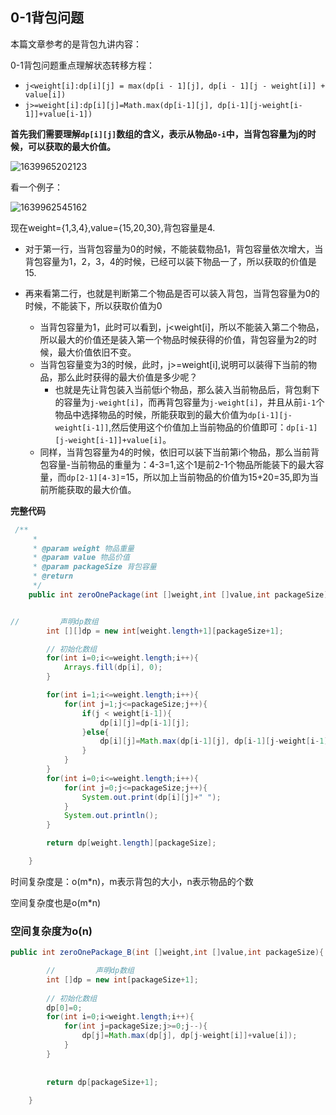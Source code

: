 ## 0-1背包问题

本篇文章参考的是背包九讲内容：

0-1背包问题重点理解状态转移方程：

- `j<weight[i]:dp[i][j] = max(dp[i - 1][j], dp[i - 1][j - weight[i]] + value[i])`
- `j>=weight[i]:dp[i][j]=Math.max(dp[i-1][j], dp[i-1][j-weight[i-1]]+value[i-1])`

**首先我们需要理解`dp[i][j]`数组的含义，表示从物品`0-i`中，当背包容量为j的时候，可以获取的最大价值。**

![1639965202123](https://tprzfbucket.oss-cn-beijing.aliyuncs.com/hadoop/202112/20/095323-425684.png)

看一个例子：

![1639962545162](C:\Users\MrR\AppData\Roaming\Typora\typora-user-images\1639962545162.png)

现在weight={1,3,4},value={15,20,30},背包容量是4.

- 对于第一行，当背包容量为0的时候，不能装载物品1，背包容量依次增大，当背包容量为1，2，3，4的时候，已经可以装下物品一了，所以获取的价值是15.

- 再来看第二行，也就是判断第二个物品是否可以装入背包，当背包容量为0的时候，不能装下，所以获取价值为0
  - 当背包容量为1，此时可以看到，j<weight[i]，所以不能装入第二个物品，所以最大的价值还是装入第一个物品时候获得的价值，背包容量为2的时候，最大价值依旧不变。
  - 当背包容量变为3的时候，此时，j>=weight[i],说明可以装得下当前的物品，那么此时获得的最大价值是多少呢？
    - 也就是先让背包装入当前低i个物品，那么装入当前物品后，背包剩下的容量为`j-weight[i]`，而再背包容量为`j-weight[i]`，并且从前`i-1`个物品中选择物品的时候，所能获取到的最大价值为`dp[i-1][j-weight[i-1]]`,然后使用这个价值加上当前物品的价值即可：`dp[i-1][j-weight[i-1]]+value[i]`。
  - 同样，当背包容量为4的时候，依旧可以装下当前第i个物品，那么当前背包容量-当前物品的重量为：4-3=1,这个1是前2-1个物品所能装下的最大容量，而`dp[2-1][4-3]`=15，所以加上当前物品的价值为15+20=35,即为当前所能获取的最大价值。

**完整代码**

~~~ java
 /**
     * 
     * @param weight 物品重量
     * @param value 物品价值
     * @param packageSize 背包容量
     * @return
     */
    public int zeroOnePackage(int []weight,int []value,int packageSize){


//         声明dp数组
        int [][]dp = new int[weight.length+1][packageSize+1];

        // 初始化数组
        for(int i=0;i<=weight.length;i++){
            Arrays.fill(dp[i], 0);
        }

        for(int i=1;i<=weight.length;i++){
            for(int j=1;j<=packageSize;j++){
                if(j < weight[i-1]){
                    dp[i][j]=dp[i-1][j];
                }else{
                    dp[i][j]=Math.max(dp[i-1][j], dp[i-1][j-weight[i-1]]+value[i-1]);
                }
            }
        }
        for(int i=0;i<=weight.length;i++){
            for(int j=0;j<=packageSize;j++){
                System.out.print(dp[i][j]+" ");
            }
            System.out.println();
        }

        return dp[weight.length][packageSize];

    }
~~~

时间复杂度是：o(m*n)，m表示背包的大小，n表示物品的个数

空间复杂度也是o(m*n)

### 空间复杂度为o(n)

~~~ java
public int zeroOnePackage_B(int []weight,int []value,int packageSize){

        //         声明dp数组
        int []dp = new int[packageSize+1];
        
        // 初始化数组
        dp[0]=0;
        for(int i=0;i<weight.length;i++){
            for(int j=packageSize;j>=0;j--){
                dp[j]=Math.max(dp[j], dp[j-weight[i]]+value[i]);
            }
        }
              
        
        return dp[packageSize+1];
        
    }
~~~

